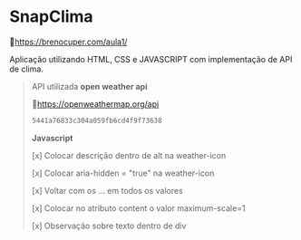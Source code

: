 # SnapClima

🔗https://brenocuper.com/aula1/

Aplicação utilizando HTML, CSS e JAVASCRIPT com implementação de API de clima.

> API utilizada **open weather api**
>
> 🔗https://openweathermap.org/api
>
> ```tex
> 5441a76833c304a059fb6cd4f9f73638
> ```
>
> **Javascript**
>
> [x] Colocar descrição dentro de alt na weather-icon
>
> [x] Colocar aria-hidden = "true" na weather-icon
>
> [x] Voltar com os ... em todos os valores
>
> [x] Colocar no atributo content o valor maximum-scale=1
>
> [x] Observação sobre texto dentro de div
